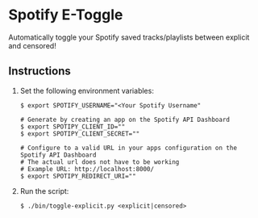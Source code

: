 # Spotify E-Toggle

Automatically toggle your Spotify saved tracks/playlists between explicit and censored!

## Instructions

1. Set the following environment variables:

    ```shell
    $ export SPOTIFY_USERNAME="<Your Spotify Username"

    # Generate by creating an app on the Spotify API Dashboard
    $ export SPOTIPY_CLIENT_ID=""
    $ export SPOTIPY_CLIENT_SECRET=""

    # Configure to a valid URL in your apps configuration on the Spotify API Dashboard
    # The actual url does not have to be working
    # Example URL: http://localhost:8000/
    $ export SPOTIPY_REDIRECT_URI=""
    ```

1. Run the script:

    ```shell
    $ ./bin/toggle-explicit.py <explicit|censored>
    ```
